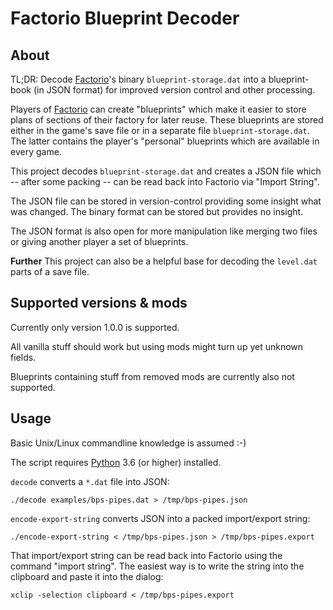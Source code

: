 Factorio Blueprint Decoder
==========================

## About

TL;DR: Decode [Factorio]'s binary `blueprint-storage.dat` into a blueprint-book
(in JSON format) for improved version control and other processing.

Players of [Factorio] can create "blueprints" which make it easier to store
plans of sections of their factory for later reuse. These blueprints are
stored either in the game's save file or in a separate file
`blueprint-storage.dat`. The latter contains the player's "personal" blueprints
which are available in every game.

This project decodes `blueprint-storage.dat` and creates a JSON file which
-- after some packing -- can be read back into Factorio via "Import String".

The JSON file can be stored in version-control providing some insight
what was changed. The binary format can be stored but provides no insight.

The JSON format is also open for more manipulation like merging two files or giving
another player a set of blueprints.

**Further** This project can also be a helpful base for decoding the `level.dat`
parts of a save file.

[Factorio]: https://factorio.com/

## Supported versions & mods

Currently only version 1.0.0 is supported.

All vanilla stuff should work but using mods might turn up yet unknown fields.

Blueprints containing stuff from removed mods are currently also not supported.

## Usage

Basic Unix/Linux commandline knowledge is assumed :-)

The script requires [Python] 3.6 (or higher) installed.

`decode` converts a `*.dat` file into JSON:

	./decode examples/bps-pipes.dat > /tmp/bps-pipes.json

`encode-export-string` converts JSON into a packed import/export string:

	./encode-export-string < /tmp/bps-pipes.json > /tmp/bps-pipes.export

That import/export string can be read back into Factorio using the command
"import string". The easiest way is to write the string into the clipboard
and paste it into the dialog:

	xclip -selection clipboard < /tmp/bps-pipes.export

[Python]: https://www.python.org/
